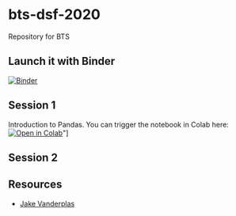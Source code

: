 # bts-dsf-2020
Repository for BTS 

## Launch it with Binder
[![Binder](https://mybinder.org/badge_logo.svg)](https://mybinder.org/v2/gh/vfp1/bts-dsf-2020/main)


## Session 1
Introduction to Pandas. You can trigger the notebook in Colab here: [![Open in Colab](https://colab.research.google.com/assets/colab-badge.svg)](https://colab.research.google.com/github/vfp1/bts-dsf-2020/blob/main/Session_1/01_Pandas_Introduction_Common_Data_Formats.ipynb)"]

## Session 2






## Resources
* [Jake Vanderplas](https://github.com/jakevdp)


